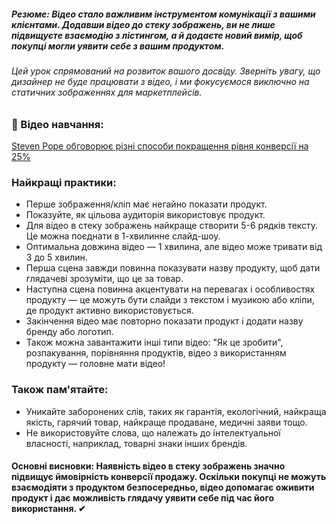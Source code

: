 ##### **Резюме**: Відео стало важливим інструментом комунікації з вашими клієнтами. Додавши відео до стеку зображень, ви не лише підвищуєте взаємодію з лістингом, а й додаєте новий вимір, щоб покупці могли уявити себе з вашим продуктом.
###### Цей урок спрямований на розвиток вашого досвіду. Зверніть увагу, що дизайнер не буде працювати з відео, і ми фокусуємося виключно на статичних зображеннях для маркетплейсів.
### **🎥 Відео навчання**:

[Steven Pope обговорює різні способи покращення рівня конверсії на 25%](https://www.youtube.com/watch?v=fYWB7rHGUfA)

### **Найкращі практики**:

- Перше зображення/кліп має негайно показати продукт.
- Показуйте, як цільова аудиторія використовує продукт.
- Для відео в стеку зображень найкраще створити 5-6 рядків тексту. Це можна поєднати в 1-хвилинне слайд-шоу.
- Оптимальна довжина відео — 1 хвилина, але відео може тривати від 3 до 5 хвилин.
- Перша сцена завжди повинна показувати назву продукту, щоб дати глядачеві зрозуміти, що це за товар.
- Наступна сцена повинна акцентувати на перевагах і особливостях продукту — це можуть бути слайди з текстом і музикою або кліпи, де продукт активно використовується.
- Закінчення відео має повторно показати продукт і додати назву бренду або логотип.
- Також можна завантажити інші типи відео: "Як це зробити", розпакування, порівняння продуктів, відео з використанням продукту — головне мати відео!

### **Також пам'ятайте**:

- Уникайте заборонених слів, таких як гарантія, екологічний, найкраща якість, гарячий товар, найкраще продаване, медичні заяви тощо.
- Не використовуйте слова, що належать до інтелектуальної власності, наприклад, товарні знаки інших брендів.

#### **Основні висновки**: Наявність відео в стеку зображень значно підвищує ймовірність конверсії продажу. Оскільки покупці не можуть взаємодіяти з продуктом безпосередньо, відео допомагає оживити продукт і дає можливість глядачу уявити себе під час його використання. ✔
